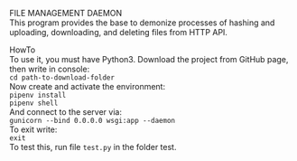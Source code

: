 FILE MANAGEMENT DAEMON <br>
This program provides the base to demonize processes of
hashing and uploading, downloading, and deleting files from HTTP API.

HowTo<br>
To use it, you must have Python3. Download the project from GitHub page,
then write in console: <br>
`cd path-to-download-folder`<br>
Now create and activate the environment:<br>
`pipenv install`<br>
`pipenv shell`<br>
And connect to the server via:<br>
`gunicorn --bind 0.0.0.0 wsgi:app --daemon`<br>
To exit write:<br>
`exit`<br>
To test this, run file `test.py` in the folder test. 
